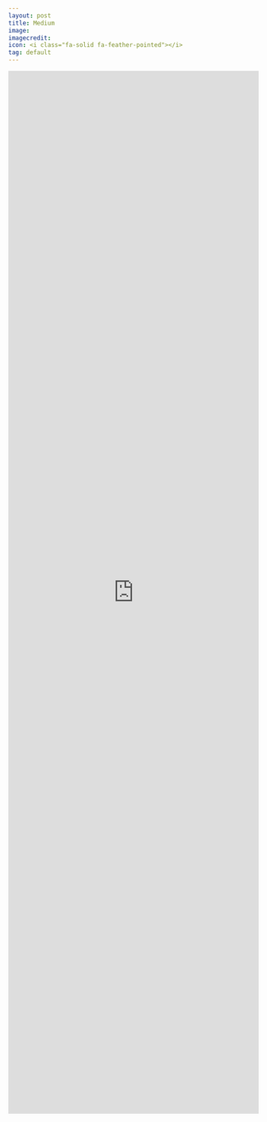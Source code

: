 ```yaml
---
layout: post
title: Medium
image: 
imagecredit: 
icon: <i class="fa-solid fa-feather-pointed"></i> 
tag: default
---
```


<iframe src="https://medium.com/@jatomis" width='100%' height='2100em' scrolling='no' style='border:0'></iframe>
